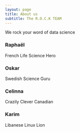 ```yaml
---
layout: page
title: About us
subtitle: The R.O.C.K TEAM
---
```


We rock your word of data science

### Raphaël

French Life Science Hero

### Oskar

Swedish Science Guru

### Celinna

Crazily Clever Canadian

### Karim

Libanese Linux Lion 
